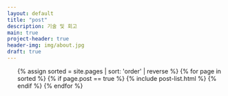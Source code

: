```yaml
---
layout: default
title: "post"
description: 기술 및 회고
main: true
project-header: true
header-img: img/about.jpg
draft: true
---
```


<ul class="catalogue">
{% assign sorted = site.pages | sort: 'order' | reverse %}
{% for page in sorted %}
{% if page.post == true %}
{% include post-list.html %}
{% endif %}
{% endfor %}
</ul>